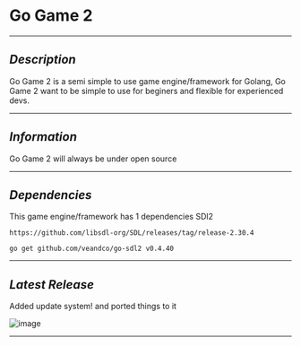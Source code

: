 # Go Game 2
---
***Description***
---
Go Game 2 is a semi simple to use game engine/framework for Golang,
Go Game 2 want to be simple to use for beginers and flexible for experienced devs.

---
***Information***
---
Go Game 2 will always be under open source

---
***Dependencies***
---
This game engine/framework has 1 dependencies
SDl2
```link
https://github.com/libsdl-org/SDL/releases/tag/release-2.30.4
```
```SDL
go get github.com/veandco/go-sdl2 v0.4.40
```

---
***Latest Release***
---
Added update system! and ported things to it

![image](https://github.com/user-attachments/assets/a1a6d249-102a-47b5-b343-959d5da799e7)

---